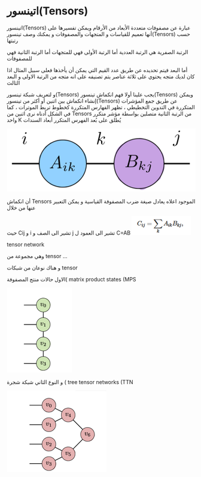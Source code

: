 # اتينسور(Tensors) 

اتينسور(Tensors) عبارة عن مصفوفات متعددة الأبعاد من الأرقام ويمكن تفسيرها على أنها تعميم للقياسات و المتجهات والمصفوفات
و يمكنك وصف تينسور(Tensors) حسب رتبتها



الرتبة الصفرية هي الرتبة العددية
أما الرتبة الأولى فهي للمتجهات
أما الرتبة الثانية فهي للمصفوفات




أما البعد فيتم تحديده عن طريق عدد القيم التي يمكن أن يأخذها فعلى سبيل المثال اذا كان لديك متجه يحتوي على ثلاثة عناصر يتم تصنيفه على انه متجه من الرتبة الاولى و البعد الثالث


و لتعريف شبكة تينسور(Tensors) يجب علينا أولا فهم انكماش تينسور(Tensors) ويمكن إنشاء انكماش بين اثنين أو أكثر من تينسور(Tensors) عن طريق جمع المؤشرات المتكررة 
في التدوين التخطيطي ، تظهر الفهارس المتكررة كخطوط تربط الموترات ، كما في الشكل أدناه
نرى اثنين من Tensors من الرتبة الثانية متصلين بواسطة مؤشر متكرر واحد K يُطلق على بُعد الفهرس المتكرر أبعاد السندات

![](/docfx_project/images/Tensors.png)

أن انكماش Tensors الموجود اعلاه يعادل صيغة ضرب المصفوفة القياسية و يمكن التعبير عنها من خلال 



حيث Cij و i تشير الى الصف و j تشير الى العمود ل C=AB ![](/docfx_project/images/Tensors2.png)


tensor network 

وهي مجموعة من tensor  …

و هناك نوعان من شبكات tensor  

الاول حالات منتج المصفوفة( matrix product states (MPS

![](/docfx_project/images/Tensor3.png)

و النوع الثاني شبكة شجرة   ( tree tensor networks (TTN

![](/docfx_project/images/Tensor4.png)



<!-- المحتوى ناقص لغربا  -->
<!-- https://pennylane.ai/qml/demos/tutorial_tn_circuits.html -->
